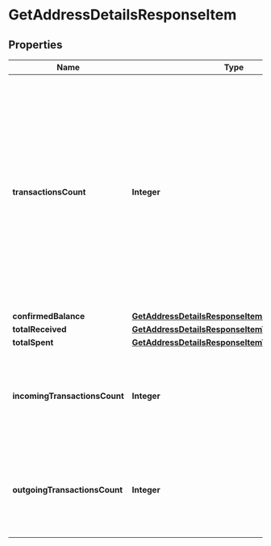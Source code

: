 

# GetAddressDetailsResponseItem


## Properties

Name | Type | Description | Notes
------------ | ------------- | ------------- | -------------
**transactionsCount** | **Integer** | Represents the total number of confirmed coins transactions for this address, both incoming and outgoing. Applies for coins only **and not** tokens transfers e.g. for Ethereum. &#x60;transactionsCount&#x60; could result as less than incoming and outgoing transactions put together (e.g. in Bitcoin), due to the fact that one and the same address could be in senders and receivers addresses. | 
**confirmedBalance** | [**GetAddressDetailsResponseItemConfirmedBalance**](GetAddressDetailsResponseItemConfirmedBalance.md) |  | 
**totalReceived** | [**GetAddressDetailsResponseItemTotalReceived**](GetAddressDetailsResponseItemTotalReceived.md) |  | 
**totalSpent** | [**GetAddressDetailsResponseItemTotalSpent**](GetAddressDetailsResponseItemTotalSpent.md) |  | 
**incomingTransactionsCount** | **Integer** | Defines the count of all confirmed incoming transactions from the address for coins. This applies to **coins** only, **not** to tokens transfers e.g. for Ethereum. | 
**outgoingTransactionsCount** | **Integer** | Defines the count of all confirmed outgoing transactions from the address for coins. This applies to **coins** only, **not** to tokens transfers e.g. for Ethereum. | 




